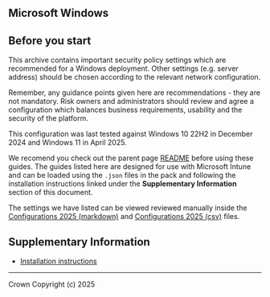 ## Microsoft Windows

## Before you start
This archive contains important security policy settings which are recommended for a Windows deployment. Other settings (e.g. server address) should be chosen according to the relevant network configuration.

Remember, any guidance points given here are recommendations - they are not mandatory. Risk owners and administrators should review and agree a configuration which balances business requirements, usability and the security of the platform. 

This configuration was last tested against Windows 10 22H2 in December 2024 and Windows 11 in April 2025.

We recomend you check out the parent page [README](https://github.com/ukncsc/Device-Security-Guidance-Configuration-Packs) before using these guides. The guides listed here are designed for use with Microsoft Intune and can be loaded using the `.json` files in the pack and following the installation instructions linked under the __Supplementary Information__ section of this document.

The settings we have listed can be viewed reviewed manually inside the [Configurations 2025 (markdown)]() and [Configurations 2025 (csv)]() files.

## Supplementary Information ##

- [Installation instructions](https://github.com/ukncsc/Device-Security-Guidance-Configuration-Packs#microsoft-endpoint-manager)

---

Crown Copyright (c) 2025